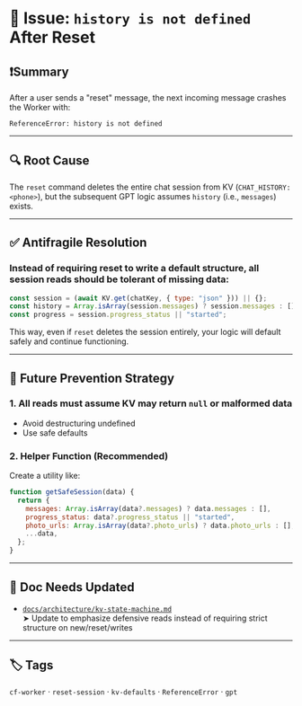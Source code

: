 # 🐛 Issue: `history is not defined` After Reset

## ❗️Summary

After a user sends a "reset" message, the next incoming message crashes the Worker with:

```
ReferenceError: history is not defined
```

---

## 🔍 Root Cause

The `reset` command deletes the entire chat session from KV (`CHAT_HISTORY:<phone>`), but the subsequent GPT logic assumes `history` (i.e., `messages`) exists.

---

## ✅ Antifragile Resolution

### Instead of requiring reset to write a default structure, **all session reads should be tolerant of missing data**:

```js
const session = (await KV.get(chatKey, { type: "json" })) || {};
const history = Array.isArray(session.messages) ? session.messages : [];
const progress = session.progress_status || "started";
```

This way, even if `reset` deletes the session entirely, your logic will default safely and continue functioning.

---

## 🧠 Future Prevention Strategy

### 1. All reads must assume KV may return `null` or malformed data

- Avoid destructuring undefined
- Use safe defaults

### 2. Helper Function (Recommended)

Create a utility like:

```js
function getSafeSession(data) {
  return {
    messages: Array.isArray(data?.messages) ? data.messages : [],
    progress_status: data?.progress_status || "started",
    photo_urls: Array.isArray(data?.photo_urls) ? data.photo_urls : [],
    ...data,
  };
}
```

---

## 📁 Doc Needs Updated

- [`docs/architecture/kv-state-machine.md`](kv-state-machine.md)  
  ➤ Update to emphasize defensive reads instead of requiring strict structure on new/reset/writes

---

## 🏷 Tags

`cf-worker` · `reset-session` · `kv-defaults` · `ReferenceError` · `gpt`
